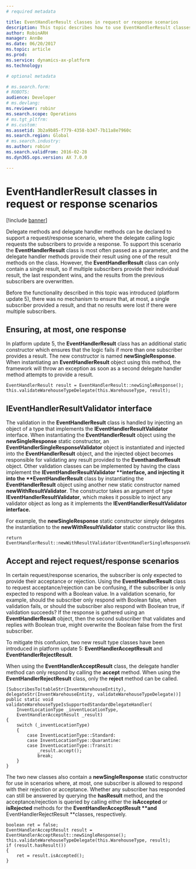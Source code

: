 ```yaml
---
# required metadata

title: EventHandlerResult classes in request or response scenarios
description: This topic describes how to use EventHandlerResult classes with delegate methods.
author: RobinARH
manager: AnnBe
ms.date: 06/20/2017
ms.topic: article
ms.prod: 
ms.service: dynamics-ax-platform
ms.technology: 

# optional metadata

# ms.search.form: 
# ROBOTS: 
audience: Developer
# ms.devlang: 
ms.reviewer: robinr
ms.search.scope: Operations
# ms.tgt_pltfrm: 
# ms.custom: 
ms.assetid: 3b2a9b85-f779-4358-b347-7b11a8e7960c
ms.search.region: Global
# ms.search.industry: 
ms.author: robinr
ms.search.validFrom: 2016-02-28
ms.dyn365.ops.version: AX 7.0.0

---
```


# EventHandlerResult classes in request or response scenarios

[!include [banner](../includes/banner.md)]

Delegate methods and delegate handler methods can be declared to support a request/response scenario, where the delegate calling logic requests the subscribers to provide a response. To support this scenario the **EventHandlerResult** class is most often passed as a parameter, and the delegate handler methods provide their result using one of the result methods on the class. However, the **EventHandlerResult** class can only contain a single result, so if multiple subscribers provide their individual result, the last respondent wins, and the results from the previous subscribers are overwritten.

Before the functionality described in this topic was introduced (platform update 5), there was no mechanism to ensure that, at most, a single subscriber provided a result, and that no results were lost if there were multiple subscribers.

## Ensuring, at most, one response

In platform update 5, the **EventHandlerResult** class has an additional static constructor which ensures that the logic fails if more than one subscriber provides a result. The new constructor is named **newSingleResponse**. When instantiating an **EventHandlerResult** object using this method, the framework will throw an exception as soon as a second delegate handler method attempts to provide a result.

    EventHandlerResult result = EventHandlerResult::newSingleResponse();
    this.validateWarehouseTypeDelegate(this.WarehouseType, result);

## IEventHandlerResultValidator interface

The validation in the <strong>EventHandlerResult</strong> class is handled by injecting an object of a type that implements the <strong>IEventHandlerResultValidator</strong> interface. When instantiating the <strong>EventHandlerResult</strong> object using the <strong>newSingleResponse</strong> static constructor, an <strong>EventHandlerSingleResponseValidator</strong> object is instantiated and injected into the <strong>EventHandlerResult</strong> object, and the injected object becomes responsible for validating any result provided to the <strong>EventhandlerResult</strong> object. Other validation classes can be implemented by having the class implement the <strong>IEventHandlerResultValidator **interface, and injecting it into the **EventHandlerResult</strong> class by instantiating the <strong>EventHandlerResult</strong> object using another new static constructor named <strong>newWithResultValidator</strong>. The constructor takes an argument of type <strong>IEventHandlerResultValidator</strong>, which makes it possible to inject any validator object as long as it implements the <strong>IEventHandlerResultValidator **interface</strong>.**

For example, the <strong>newSingleResponse</strong> static constructor simply delegates the instantiation to the **newWithResultValidator** static constructor like this.

    return EventHandlerResult::newWithResultValidator(EventHandlerSingleResponseValidator::construct());

## Accept and reject request/response scenarios

In certain request/response scenarios, the subscriber is only expected to provide their acceptance or rejection. Using the **EventHandlerResult** class to request acceptance/rejection can be confusing, if the subscriber is only expected to respond with a Boolean value. In a validation scenario, for example, should the subscriber only respond with Boolean false, when validation fails, or should the subscriber also respond with Boolean true, if validation succeeds? If the response is gathered using an **EventHandlerResult** object, then the second subscriber that validates and replies with Boolean true, might overwrite the Boolean false from the first subscriber.

To mitigate this confusion, two new result type classes have been introduced in platform update 5: **EventHandlerAcceptResult** and **EventHandlerRejectResult**.

When using the **EventHandlerAcceptResult** class, the delegate handler method can only respond by calling the **accept** method. When using the **EventHandlerRejectResult** class, only the **reject** method can be called.

    [SubscribesTo(tableStr(InventWarehouseEntity), delegateStr(InventWarehouseEntity, validateWarehouseTypeDelegate))]
    public static void validateWarehouseTypeIsSupportedStandardDelegateHandler(
        InventLocationType _inventLocationType, 
        EventHandlerAcceptResult _result)
    {
        switch (_inventLocationType)
        {
            case InventLocationType::Standard: 
            case InventLocationType::Quarantine: 
            case InventLocationType::Transit: 
                _result.accept(); 
                break; 
        }     
    }

The two new classes also contain a <strong>newSingleResponse</strong> static constructor for use in scenarios where, at most, one subscriber is allowed to respond with their rejection or acceptance. Whether any subscriber has responded can still be answered by querying the <strong>hasResult</strong> method, and the acceptance/rejection is queried by calling either the <strong>isAccepted</strong> or <strong>isRejected</strong> methods for the <strong>EventHandlerAcceptResult **and</strong> EventHandlerRejectResult **classes, respectively.

    boolean ret = false;
    EventHandlerAcceptResult result = EventHandlerAcceptResult::newSingleResponse(); 
    this.validateWarehouseTypeDelegate(this.WarehouseType, result);
    if (result.hasResult())
    {
        ret = result.isAccepted();
    }


